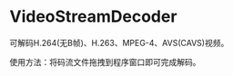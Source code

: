 VideoStreamDecoder
==================

可解码H.264(无B帧)、H.263、MPEG-4、AVS(CAVS)视频。

使用方法：将码流文件拖拽到程序窗口即可完成解码。
